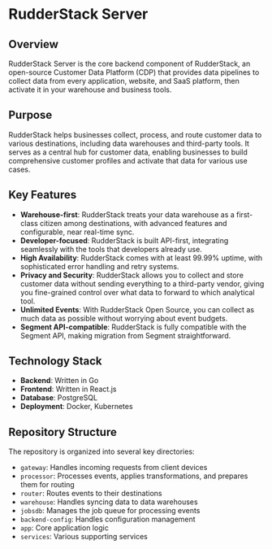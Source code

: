 # RudderStack Server

## Overview
RudderStack Server is the core backend component of RudderStack, an open-source Customer Data Platform (CDP) that
provides data pipelines to collect data from every application, website, and SaaS platform, then activate it in your
warehouse and business tools.

## Purpose
RudderStack helps businesses collect, process, and route customer data to various destinations, including data
warehouses and third-party tools. It serves as a central hub for customer data, enabling businesses to build
comprehensive customer profiles and activate that data for various use cases.

## Key Features
- **Warehouse-first**: RudderStack treats your data warehouse as a first-class citizen among destinations, with advanced
    features and configurable, near real-time sync.
- **Developer-focused**: RudderStack is built API-first, integrating seamlessly with the tools that developers already use.
- **High Availability**: RudderStack comes with at least 99.99% uptime, with sophisticated error handling and retry systems.
- **Privacy and Security**: RudderStack allows you to collect and store customer data without sending everything to a
    third-party vendor, giving you fine-grained control over what data to forward to which analytical tool.
- **Unlimited Events**: With RudderStack Open Source, you can collect as much data as possible without worrying about event budgets.
- **Segment API-compatible**: RudderStack is fully compatible with the Segment API, making migration from Segment straightforward.

## Technology Stack
- **Backend**: Written in Go
- **Frontend**: Written in React.js
- **Database**: PostgreSQL
- **Deployment**: Docker, Kubernetes

## Repository Structure
The repository is organized into several key directories:
- `gateway`: Handles incoming requests from client devices
- `processor`: Processes events, applies transformations, and prepares them for routing
- `router`: Routes events to their destinations
- `warehouse`: Handles syncing data to data warehouses
- `jobsdb`: Manages the job queue for processing events
- `backend-config`: Handles configuration management
- `app`: Core application logic
- `services`: Various supporting services
